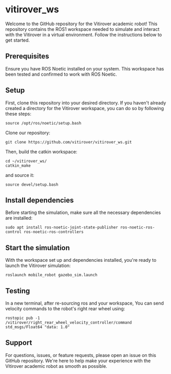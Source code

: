# vitirover_ws

Welcome to the GitHub repository for the Vitirover academic robot! This repository contains the ROS1 workspace needed to simulate and interact with the Vitirover in a virtual environment. Follow the instructions below to get started.

## Prerequisites

Ensure you have ROS Noetic installed on your system. This workspace has been tested and confirmed to work with ROS Noetic.

## Setup

First, clone this repository into your desired directory. If you haven't already created a directory for the Vitirover workspace, you can do so by following these steps:

```
source /opt/ros/noetic/setup.bash
```

Clone our repository:
```
git clone https://github.com/vitirover/vitirover_ws.git
```

Then, build the catkin workspace:
```
cd ~/vitirover_ws/
catkin_make
```
and source it:

```
source devel/setup.bash
```

## Install dependencies

Before starting the simulation, make sure all the necessary dependencies are installed:
```
sudo apt install ros-noetic-joint-state-publisher ros-noetic-ros-control ros-noetic-ros-controllers
```

## Start the simulation
With the workspace set up and dependencies installed, you're ready to launch the Vitirover simulation:
```
roslaunch mobile_robot gazebo_sim.launch
```

## Testing
In a new terminal, after re-sourcing ros and your workspace, You can send velocity commands to the robot's right rear wheel using:

```
rostopic pub -1 /vitirover/right_rear_wheel_velocity_controller/command std_msgs/Float64 "data: 1.0"
```

## Support

For questions, issues, or feature requests, please open an issue on this GitHub repository. We're here to help make your experience with the Vitirover academic robot as smooth as possible.
